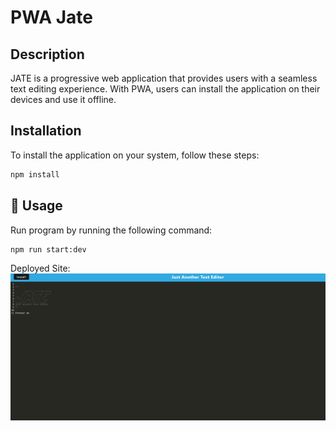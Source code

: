 # PWA Jate

## Description
JATE  is a progressive web application that provides users with a seamless text editing experience. With PWA, users can install the application on their devices and use it offline. 

## Installation
To install the application on your system, follow these steps:
```bash
npm install
```

## 🎯 Usage

Run program by running the following command:

```bash
npm run start:dev
```

Deployed Site:
![Deployed site screenshot.](jatepic.png)
